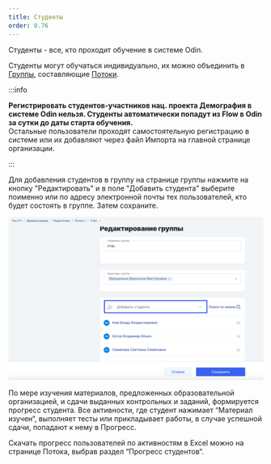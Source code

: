 ```yaml
---
title: Студенты
order: 0.76
---
```


Студенты - все, кто проходит обучение в системе Odin.

Студенты могут обучаться индивидуально, их можно объединить в [Группы](./../helpOdin/struktura/gruppa), составляющие [Потоки](./../helpOdin/struktura/potok).

:::info 

**Регистрировать студентов-участников нац. проекта Демография в системе Odin нельзя. Студенты автоматически попадут из  Flow в  Odin за сутки до даты старта обучения.**\
Остальные пользователи проходят самостоятельную регистрацию в системе или их добавляют через файл Импорта на главной странице организации.

:::

Для добавления студентов в группу на странице группы нажмите на кнопку "Редактировать" и в поле "Добавить студента" выберите поименно или по адресу электронной почты тех пользователей, кто будет состоять в группе. Затем сохраните.

![](<./image (80).png>)

По мере изучения материалов, предложенных образовательной организацией, и сдачи выданных контрольных и заданий, формируется прогресс студента. Все активности, где студент нажимает “Материал изучен“, выполняет тесты или прикладывает работы, в случае успешной сдачи, попадают к нему в Прогресс.

Скачать прогресс пользователей по активностям в Excel можно на странице Потока, выбрав раздел “Прогресс студентов“.